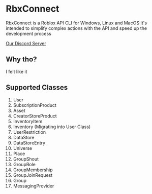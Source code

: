 # RbxConnect
RbxConnect is a Roblox API CLI for Windows, Linux and MacOS
It's intended to simplify complex actions with the API and speed up the development process

[Our Discord Server](https://discord.gg/5u99Nyb9TN)

## Why tho?
I felt like it

## Supported Classes
1. User
2. SubscriptionProduct
3. Asset
4. CreatorStoreProduct
5. InventoryItem
6. Inventory (Migrating into User Class)
7. UserRestriction
8. DataStore
9. DataStoreEntry
10. Universe
11. Place
12. GroupShout
13. GroupRole
14. GroupMembership
15. GroupJoinRequest
16. Group
17. MessagingProvider
